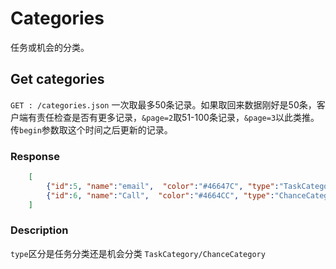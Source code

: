 # Categories
任务或机会的分类。

## Get categories
`GET : /categories.json` 一次取最多50条记录。如果取回来数据刚好是50条，客户端有责任检查是否有更多记录，`&page=2`取51-100条记录，`&page=3`以此类推。  
传`begin`参数取这个时间之后更新的记录。

### Response

```json
	[
		{"id":5, "name":"email",  "color":"#46647C", "type":"TaskCategory"},
		{"id":6, "name":"Call",  "color":"#4664CC", "type":"ChanceCategory"}
	]
```

### Description
`type`区分是任务分类还是机会分类 `TaskCategory/ChanceCategory`